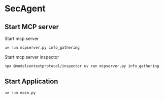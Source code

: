 # SecAgent

## Start MCP server

Start mcp server

```bash
uv run mcpserver.py info_gathering
```

Start mcp server inspector

```bash
npx @modelcontextprotocol/inspector uv run mcpserver.py info_gathering
```

## Start Application

```bash
uv run main.py
```
